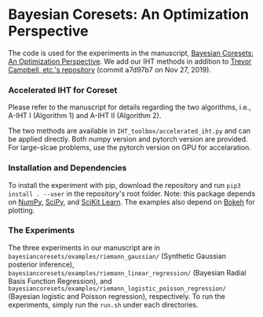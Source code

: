 

# Bayesian Coresets: An Optimization Perspective

The code is used for the experiments in the manuscript, [Bayesian Coresets: An Optimization Perspective](https://arxiv.org/abs/2007.00715). We add our IHT 
methods in addition to [Trevor Campbell, etc.'s repository](https://github.com/trevorcampbell/bayesian-coresets) (commit
a7d97b7
on Nov 27, 2019).   

### Accelerated IHT for Coreset
Please refer to the manuscript for details regarding the two algorithms, i.e., A-IHT I (Algorithm 1) and A-IHT II (Algorithm 2).

The two methods are available in `IHT_toolbox/accelerated_iht.py` and can be applied directly. Both numpy version and pytorch version are provided. For large-slcae problems, use the pytorch version on GPU for accelaration. 


### Installation and Dependencies

To install the experiment with pip, download the repository and run `pip3 install . --user` in the repository's root folder. Note: this package depends on [NumPy](http://www.numpy.org), [SciPy](https://www.scipy.org), and [SciKit Learn](https://scikit-learn.org).
The examples also depend on [Bokeh](https://bokeh.pydata.org/en/latest) for plotting.

### The Experiments 

The three experiments in our manuscript are in `bayesiancoresets/examples/riemann_gaussian/` (Synthetic Gaussian posterior inference),
`bayesiancoresets/examples/riemann_linear_regression/` (Bayesian Radial Basis Function Regression),
and `bayesiancoresets/examples/riemann_logistic_poisson_regression/` (Bayesian logistic and Poisson regression),
respectively.
To run the experiments, simply run the `run.sh` under each directories.